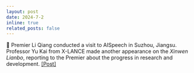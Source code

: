 ```yaml
---
layout: post
date: 2024-7-2
inline: true
related_posts: false
---
```


💪 Premier Li Qiang conducted a visit to AISpeech in Suzhou, Jiangsu. Professor Yu Kai from X-LANCE made another appearance on the *Xinwen Lianbo*, reporting to the Premier about the progress in research and development. <a href="https://mp.weixin.qq.com/s/wUpLnrBs9W1TfxuqMclCLw"> [Post] </a>
